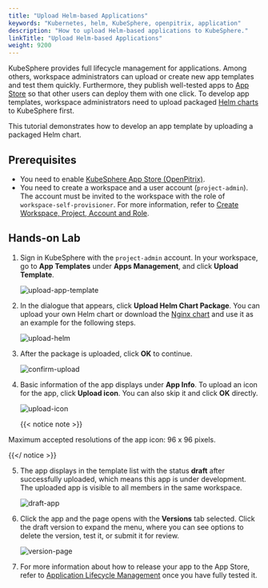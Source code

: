 ```yaml
---
title: "Upload Helm-based Applications"
keywords: "Kubernetes, helm, KubeSphere, openpitrix, application"
description: "How to upload Helm-based applications to KubeSphere."
linkTitle: "Upload Helm-based Applications"
weight: 9200
---
```


KubeSphere provides full lifecycle management for applications. Among others, workspace administrators can upload or create new app templates and test them quickly. Furthermore, they publish well-tested apps to [App Store](../../application-store/) so that other users can deploy them with one click. To develop app templates, workspace administrators need to upload packaged [Helm charts](https://helm.sh/) to KubeSphere first.

This tutorial demonstrates how to develop an app template by uploading a packaged Helm chart.

## Prerequisites

- You need to enable [KubeSphere App Store (OpenPitrix)](../../pluggable-components/app-store/).
- You need to create a workspace and a user account (`project-admin`). The account must be invited to the workspace with the role of `workspace-self-provisioner`. For more information, refer to [Create Workspace, Project, Account and Role](../../quick-start/create-workspace-and-project/).

## Hands-on Lab

1. Sign in KubeSphere with the `project-admin` account. In your workspace, go to **App Templates** under **Apps Management**, and click **Upload Template**. 

    ![upload-app-template](/images/docs/workspace-administration/upload-helm-based-application/upload-app-template.jpg)

2. In the dialogue that appears, click **Upload Helm Chart Package**. You can upload your own Helm chart or download the [Nginx chart](/files/application-templates/nginx-0.1.0.tgz) and use it as an example for the following steps.

    ![upload-helm](/images/docs/workspace-administration/upload-helm-based-application/upload-helm.jpg)

3. After the package is uploaded, click **OK** to continue.

    ![confirm-upload](/images/docs/workspace-administration/upload-helm-based-application/confirm-upload.jpg)

4. Basic information of the app displays under **App Info**. To upload an icon for the app, click **Upload icon**. You can also skip it and click **OK** directly.

    ![upload-icon](/images/docs/workspace-administration/upload-helm-based-application/upload-icon.jpg)
    
    {{< notice note >}}

Maximum accepted resolutions of the app icon: 96 x 96 pixels.

{{</ notice >}}

5. The app displays in the template list with the status **draft** after successfully uploaded, which means this app is under development. The uploaded app is visible to all members in the same workspace.

    ![draft-app](/images/docs/workspace-administration/upload-helm-based-application/draft-app.jpg)

6. Click the app and the page opens with the **Versions** tab selected. Click the draft version to expand the menu, where you can see options to delete the version, test it, or submit it for review.

    ![version-page](/images/docs/workspace-administration/upload-helm-based-application/version-page.jpg)

7. For more information about how to release your app to the App Store, refer to [Application Lifecycle Management](../../application-store/app-lifecycle-management/#step-2-upload-and-submit-application) once you have fully tested it.
